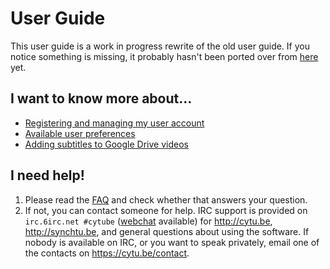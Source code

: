 # User Guide #

This user guide is a work in progress rewrite of the old user guide.  If you notice something is missing, it probably hasn't been ported over from [here](https://github.com/calzoneman/sync/wiki/CyTube-3.0-User-Guide) yet.

## I want to know more about... ##

* [Registering and managing my user account](account-mgmt.md)
* [Available user preferences](user-settings.md)
* [Adding subtitles to Google Drive videos](google-drive-subtitles.md)

## I need help! ##

1. Please read the [FAQ](https://github.com/calzoneman/sync/wiki/Frequently-Asked-Questions) and check whether that answers your question.
2. If not, you can contact someone for help.  IRC support is provided on `irc.6irc.net #cytube` ([webchat](https://webchat.6irc.net/?channels=cytube) available) for http://cytu.be, http://synchtu.be, and general questions about using the software.  If nobody is available on IRC, or you want to speak privately, email one of the contacts on https://cytu.be/contact.
